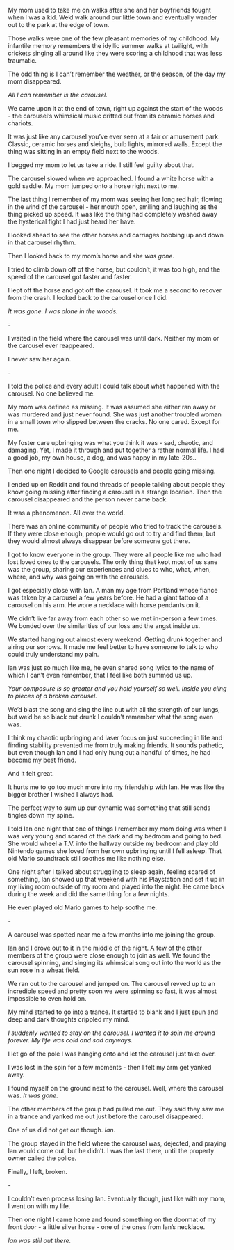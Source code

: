 My mom used to take me on walks after she and her boyfriends fought when I was a kid. We’d walk around our little town and eventually wander out to the park at the edge of town. 

Those walks were one of the few pleasant memories of my childhood. My infantile memory remembers the idyllic summer walks at twilight, with crickets singing all around like they were scoring a childhood that was less traumatic. 

The odd thing is I can’t remember the weather, or the season, of the day my mom disappeared. 

*All I can remember is the carousel.* 

We came upon it at the end of town, right up against the start of the woods - the carousel’s whimsical music drifted out from its ceramic horses and chariots.

It was just like any carousel you’ve ever seen at a fair or amusement park. Classic, ceramic horses and sleighs, bulb lights, mirrored walls. Except the thing was sitting in an empty field next to the woods. 

I begged my mom to let us take a ride. I still feel guilty about that. 

The carousel slowed when we approached. I found a white horse with a gold saddle. My mom jumped onto a horse right next to me. 

The last thing I remember of my mom was seeing her long red hair, flowing in the wind of the carousel - her mouth open, smiling and laughing as the thing picked up speed. It was like the thing had completely washed away the hysterical fight I had just heard her have.

I looked ahead to see the other horses and carriages bobbing up and down in that carousel rhythm. 

Then I looked back to my mom’s horse and *she was gone.* 

I tried to climb down off of the horse, but couldn’t, it was too high, and the speed of the carousel got faster and faster. 

I lept off the horse and got off the carousel. It took me a second to recover from the crash. I looked back to the carousel once I did. 

*It was gone. I was alone in the woods.* 

\-

I waited in the field where the carousel was until dark. Neither my mom or the carousel ever reappeared. 

I never saw her again. 

\-

I told the police and every adult I could talk about what happened with the carousel. No one believed me. 

My mom was defined as missing. It was assumed she either ran away or was murdered and just never found. She was just another troubled woman in a small town who slipped between the cracks. No one cared. Except for me. 

My foster care upbringing was what you think it was - sad, chaotic, and damaging. Yet, I made it through and put together a rather normal life. I had a good job, my own house, a dog, and was happy in my late-20s.. 

Then one night I decided to Google carousels and people going missing. 

I ended up on Reddit and found threads of people talking about people they know going missing after finding a carousel in a strange location. Then the carousel disappeared and the person never came back. 

It was a phenomenon. All over the world. 

There was an online community of people who tried to track the carousels. If they were close enough, people would go out to try and find them, but they would almost always disappear before someone got there. 

I got to know everyone in the group. They were all people like me who had lost loved ones to the carousels. The only thing that kept most of us sane was the group, sharing our experiences and clues to who, what, when, where, and why was going on with the carousels. 

I got especially close with Ian. A man my age from Portland whose fiance was taken by a carousel a few years before. He had a giant tattoo of a carousel on his arm. He wore a necklace with horse pendants on it. 

We didn’t live far away from each other so we met in-person a few times. We bonded over the similarities of our loss and the angst inside us.

We started hanging out almost every weekend. Getting drunk together and airing our sorrows. It made me feel better to have someone to talk to who could truly understand my pain. 

Ian was just so much like me, he even shared song lyrics to the name of which I can’t even remember, that I feel like both summed us up. 

*Your composure is so greater and you hold yourself so well. Inside you cling to pieces of a broken carousel.*

We’d blast the song and sing the line out with all the strength of our lungs, but we’d be so black out drunk I couldn’t remember what the song even was. 

I think my chaotic upbringing and laser focus on just succeeding in life and finding stability prevented me from truly making friends. It sounds pathetic, but even though Ian and I had only hung out a handful of times, he had become my best friend. 

And it felt great. 

It hurts me to go too much more into my friendship with Ian. He was like the bigger brother I wished I always had. 

The perfect way to sum up our dynamic was something that still sends tingles down my spine. 

I told Ian one night that one of things I remember my mom doing was when I was very young and scared of the dark and my bedroom and going to bed. She would wheel a T.V. into the hallway outside my bedroom and play old Nintendo games she loved from her own upbringing until I fell asleep. That old Mario soundtrack still soothes me like nothing else. 

One night after I talked about struggling to sleep again, feeling scared of something, Ian showed up that weekend with his Playstation and set it up in my living room outside of my room and played into the night. He came back during the week and did the same thing for a few nights. 

He even played old Mario games to help soothe me. 

\-

A carousel was spotted near me a few months into me joining the group. 

Ian and I drove out to it in the middle of the night. A few of the other members of the group were close enough to join as well. We found the carousel spinning, and singing its whimsical song out into the world as the sun rose in a wheat field. 

We ran out to the carousel and jumped on. The carousel revved up to an incredible speed and pretty soon we were spinning so fast, it was almost impossible to even hold on. 

My mind started to go into a trance. It started to blank and I just spun and deep and dark thoughts crippled my mind. 

*I suddenly wanted to stay on the carousel. I wanted it to spin me around forever. My life was cold and sad anyways.* 

I let go of the pole I was hanging onto and let the carousel just take over. 

I was lost in the spin for a few moments - then I felt my arm get yanked away. 

I found myself on the ground next to the carousel. Well, where the carousel was. *It was gone.* 

The other members of the group had pulled me out. They said they saw me in a trance and yanked me out just before the carousel disappeared. 

One of us did not get out though. *Ian.*

The group stayed in the field where the carousel was, dejected, and praying Ian would come out, but he didn’t. I was the last there, until the property owner called the police. 

Finally, I left, broken. 

\-

I couldn’t even process losing Ian. Eventually though, just like with my mom, I went on with my life. 

Then one night I came home and found something on the doormat of my front door - a little silver horse - one of the ones from Ian’s necklace.

*Ian was still out there.*
